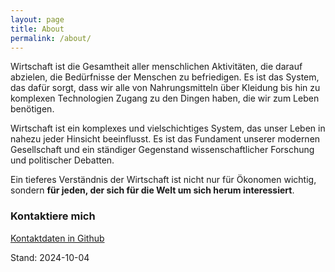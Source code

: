 ```yaml
---
layout: page
title: About
permalink: /about/
---
```


Wirtschaft ist die Gesamtheit aller menschlichen Aktivitäten, die darauf abzielen, die Bedürfnisse der Menschen zu befriedigen. Es ist das System, das dafür sorgt, dass wir alle von Nahrungsmitteln über Kleidung bis hin zu komplexen Technologien Zugang zu den Dingen haben, die wir zum Leben benötigen.

Wirtschaft ist ein komplexes und vielschichtiges System, das unser Leben in nahezu jeder Hinsicht beeinflusst. 
Es ist das Fundament unserer modernen Gesellschaft und ein ständiger Gegenstand wissenschaftlicher Forschung und politischer Debatten. 

Ein tieferes Verständnis der Wirtschaft ist nicht nur für Ökonomen wichtig, sondern **für jeden, der sich für die Welt um sich herum interessiert**.


### Kontaktiere mich

[Kontaktdaten in Github](https://github.com/S2030c)

Stand: 2024-10-04
